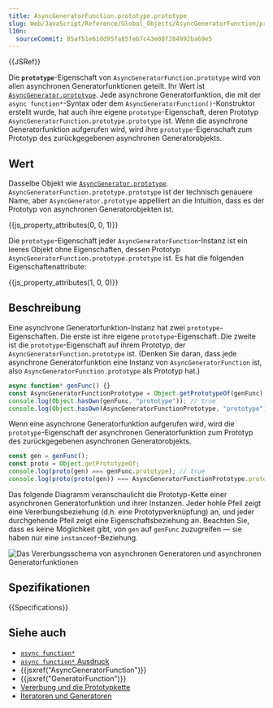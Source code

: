 ```yaml
---
title: AsyncGeneratorFunction.prototype.prototype
slug: Web/JavaScript/Reference/Global_Objects/AsyncGeneratorFunction/prototype
l10n:
  sourceCommit: 85af51e61dd95fa85feb7c43e08f284992ba69e5
---
```


{{JSRef}}

Die **`prototype`**-Eigenschaft von `AsyncGeneratorFunction.prototype` wird von allen asynchronen Generatorfunktionen geteilt. Ihr Wert ist [`AsyncGenerator.prototype`](/de/docs/Web/JavaScript/Reference/Global_Objects/AsyncGenerator). Jede asynchrone Generatorfunktion, die mit der `async function*`-Syntax oder dem `AsyncGeneratorFunction()`-Konstruktor erstellt wurde, hat auch ihre eigene `prototype`-Eigenschaft, deren Prototyp `AsyncGeneratorFunction.prototype.prototype` ist. Wenn die asynchrone Generatorfunktion aufgerufen wird, wird ihre `prototype`-Eigenschaft zum Prototyp des zurückgegebenen asynchronen Generatorobjekts.

## Wert

Dasselbe Objekt wie [`AsyncGenerator.prototype`](/de/docs/Web/JavaScript/Reference/Global_Objects/AsyncGenerator). `AsyncGeneratorFunction.prototype.prototype` ist der technisch genauere Name, aber `AsyncGenerator.prototype` appelliert an die Intuition, dass es der Prototyp von asynchronen Generatorobjekten ist.

{{js_property_attributes(0, 0, 1)}}

Die `prototype`-Eigenschaft jeder `AsyncGeneratorFunction`-Instanz ist ein leeres Objekt ohne Eigenschaften, dessen Prototyp `AsyncGeneratorFunction.prototype.prototype` ist. Es hat die folgenden Eigenschaftenattribute:

{{js_property_attributes(1, 0, 0)}}

## Beschreibung

Eine asynchrone Generatorfunktion-Instanz hat zwei `prototype`-Eigenschaften. Die erste ist ihre eigene `prototype`-Eigenschaft. Die zweite ist die `prototype`-Eigenschaft auf ihrem Prototyp, der `AsyncGeneratorFunction.prototype` ist. (Denken Sie daran, dass jede asynchrone Generatorfunktion eine Instanz von `AsyncGeneratorFunction` ist, also `AsyncGeneratorFunction.prototype` als Prototyp hat.)

```js
async function* genFunc() {}
const AsyncGeneratorFunctionPrototype = Object.getPrototypeOf(genFunc);
console.log(Object.hasOwn(genFunc, "prototype")); // true
console.log(Object.hasOwn(AsyncGeneratorFunctionPrototype, "prototype")); // true
```

Wenn eine asynchrone Generatorfunktion aufgerufen wird, wird die `prototype`-Eigenschaft der asynchronen Generatorfunktion zum Prototyp des zurückgegebenen asynchronen Generatorobjekts.

```js
const gen = genFunc();
const proto = Object.getPrototypeOf;
console.log(proto(gen) === genFunc.prototype); // true
console.log(proto(proto(gen)) === AsyncGeneratorFunctionPrototype.prototype); // true
```

Das folgende Diagramm veranschaulicht die Prototyp-Kette einer asynchronen Generatorfunktion und ihrer Instanzen. Jeder hohle Pfeil zeigt eine Vererbungsbeziehung (d.h. eine Prototypverknüpfung) an, und jeder durchgehende Pfeil zeigt eine Eigenschaftsbeziehung an. Beachten Sie, dass es keine Möglichkeit gibt, von `gen` auf `genFunc` zuzugreifen — sie haben nur eine `instanceof`-Beziehung.

![Das Vererbungsschema von asynchronen Generatoren und asynchronen Generatorfunktionen](https://mdn.github.io/shared-assets/images/diagrams/javascript/asyncgeneratorfunction/prototype-chain.svg)

## Spezifikationen

{{Specifications}}

## Siehe auch

- [`async function*`](/de/docs/Web/JavaScript/Reference/Statements/async_function*)
- [`async function*` Ausdruck](/de/docs/Web/JavaScript/Reference/Operators/async_function*)
- {{jsxref("AsyncGeneratorFunction")}}
- {{jsxref("GeneratorFunction")}}
- [Vererbung und die Prototypkette](/de/docs/Web/JavaScript/Inheritance_and_the_prototype_chain)
- [Iteratoren und Generatoren](/de/docs/Web/JavaScript/Guide/Iterators_and_generators)
